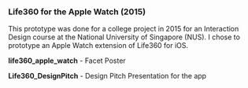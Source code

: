 ### Life360 for the Apple Watch (2015)

This prototype was done for a college project in 2015 for an Interaction Design course at the National University of Singapore (NUS). I chose to prototype an Apple Watch extension of Life360 for iOS.

**life360_apple_watch** - Facet Poster

**Life360_DesignPitch** - Design Pitch Presentation for the app 